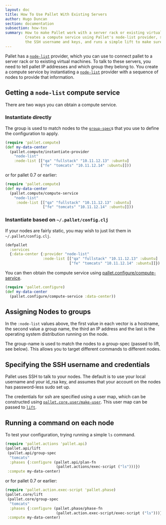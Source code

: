 ```yaml
---
layout: doc
title: How To Use Pallet With Existing Servers
author: Hugo Duncan
section: documentation
subsection: how-tos
summary: How to make Pallet work with a server rack or existing virtual machines.
         Creates a compute service using Pallet's node-list provider, specifies
         the SSH username and keys, and runs a simple lift to make sure everything works.
---
```


Pallet has a [`node-list`][node-list] provider, which you can use to connect
pallet to a server rack or to existing virtual machines. To talk to these
servers, you need to tell pallet IP addresses and which group they belong
to. You create a compute service by instantiating a [`node-list`][node-list]
provider with a sequence of nodes to provide that information.

## Getting a `node-list` compute service

There are two ways you can obtain a compute service.

### Instantiate directly

The group is used to match nodes to the [`group-spec`][node-types]s that you use
to define the configuration to apply.

``` clojure
(require 'pallet.compute)
(def my-data-center
  (pallet.compute/instantiate-provider
    "node-list"
    :node-list [["qa" "fullstack" "10.11.12.13" :ubuntu]
                ["fe" "tomcats" "10.11.12.14" :ubuntu]]))
```

or for pallet 0.7 or earlier:

``` clojure
(require 'pallet.compute)
(def my-data-center
  (pallet.compute/compute-service
    "node-list"
     :node-list [["qa" "fullstack" "10.11.12.13" :ubuntu]
                 ["fe" "tomcats" "10.11.12.14" :ubuntu]]))
```

### Instantiate based on `~/.pallet/config.clj`

If your nodes are fairly static, you may wish to just list them in
`~/.pallet/config.clj`.

``` clojure
(defpallet
  :services
  {:data-center {:provider "node-list"
                 :node-list [["qa" "fullstack" "10.11.12.13" :ubuntu]
                             ["fe" "tomcats" "10.11.12.14" :ubuntu]]})
```

You can then obtain the compute service using
[pallet.configure/compute-service][compute-service].

``` clojure
(require 'pallet.configure)
(def my-data-center
  (pallet.configure/compute-service :data-center))
```

## Assigning Nodes to groups

In the `:node-list` values above, the first value in each vector is a hostname,
the second value a group name, the third an IP address and the last is the
operating system distribution running on the node.

The group-name is used to match the nodes to a group-spec (passed to lift, see
below). This allows you to target different commands to different nodes.

## Specifying the SSH username and credentials

Pallet uses SSH to talk to your nodes. The default is to use your local username
and your id_rsa key, and assumes that your account on the nodes has
password-less sudo set up.

The credentials for ssh are specified using a user map, which can be constructed
using [`pallet.core.user/make-user`][node-push]. This user map can be passed to
[`lift`][operations].

## Running a command on each node

To test your configuration, trying running a simple `ls` command.

``` clojure
(require 'pallet.actions 'pallet.api)
(pallet.api/lift
 (pallet.api/group-spec
  "tomcats"
  :phases {:configure (pallet.api/plan-fn
                       (pallet.actions/exec-script ("ls")))})
 :compute my-data-center)
```

or for pallet 0.7 or earlier:

``` clojure
(require 'pallet.action.exec-script 'pallet.phase)
(pallet.core/lift
 (pallet.core/group-spec
  "tomcats"
  :phases {:configure (pallet.phase/phase-fn
                       (pallet.action.exec-script/exec-script ("ls")))})
 :compute my-data-center)
```

[node-types]: http://palletops.com/doc/reference/node-types "Defining server and group-specs"
[node-push]: http://palletops.com/doc/reference/node-push "Configuring SSH credentials"
[operations]: http://palletops.com/doc/reference/operations "Lift and Converge"
[node-list]: http://palletops.com/pallet/api/0.6/pallet.compute.node-list.html "node-list API"
[compute-service]: http://palletops.com/pallet/api/0.6/pallet.configure.html#var-compute-service "pallet.configure/compute-service API doc"

